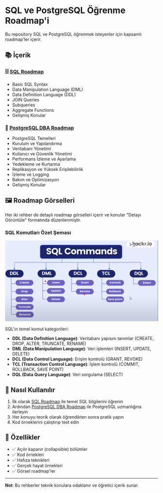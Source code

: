 # SQL ve PostgreSQL Öğrenme Roadmap'i

Bu repository SQL ve PostgreSQL öğrenmek isteyenler için kapsamlı roadmap'ler içerir.

## 📚 İçerik

### 🗄️ [SQL Roadmap](./SQL_README.md)

- Basic SQL Syntax
- Data Manipulation Language (DML)
- Data Definition Language (DDL)
- JOIN Queries
- Subqueries
- Aggregate Functions
- Gelişmiş Konular

### 🐘 [PostgreSQL DBA Roadmap](./PostgreSQL_README.md)

- PostgreSQL Temelleri
- Kurulum ve Yapılandırma
- Veritabanı Yönetimi
- Kullanıcı ve Güvenlik Yönetimi
- Performans İzleme ve Ayarlama
- Yedekleme ve Kurtarma
- Replikasyon ve Yüksek Erişilebilirlik
- İzleme ve Logging
- Bakım ve Optimizasyon
- Gelişmiş Konular

## 🖼️ Roadmap Görselleri

Her iki rehber de detaylı roadmap görselleri içerir ve konular "Detayı Görüntüle" formatında düzenlenmiştir.

### SQL Komutları Özet Şeması

![SQL Commands](./images/sql-commands.png)

SQL'in temel komut kategorileri:

- **DDL (Data Definition Language)**: Veritabanı yapısını tanımlar (CREATE, DROP, ALTER, TRUNCATE, RENAME)
- **DML (Data Manipulation Language)**: Veri işlemleri (INSERT, UPDATE, DELETE)
- **DCL (Data Control Language)**: Erişim kontrolü (GRANT, REVOKE)
- **TCL (Transaction Control Language)**: İşlem kontrolü (COMMIT, ROLLBACK, SAVE POINT)
- **DQL (Data Query Language)**: Veri sorgulama (SELECT)

## 🚀 Nasıl Kullanılır

1. İlk olarak [SQL Roadmap](./SQL_README.md) ile temel SQL bilgilerini öğrenin
2. Ardından [PostgreSQL DBA Roadmap](./PostgreSQL_README.md) ile PostgreSQL uzmanlığına ilerleyin
3. Her konuyu teorik olarak öğrendikten sonra pratik yapın
4. Kod örneklerini çalıştırıp test edin

## 📖 Özellikler

- ✅ Açılır kapanır (collapsible) bölümler
- ✅ Kod örnekleri
- ✅ Hafıza teknikleri
- ✅ Gerçek hayat örnekleri
- ✅ Görsel roadmap'ler

---

**Not**: Bu rehberler teknik konulara odaklanır ve öğretici içerik sunar.
